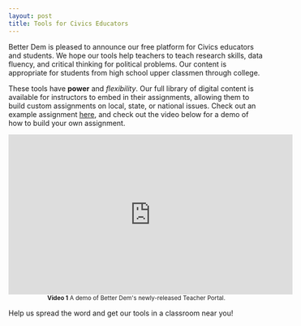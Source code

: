 ```yaml
---
layout: post
title: Tools for Civics Educators
---
```


Better Dem is pleased to announce our free platform for Civics educators and students.
We hope our tools help teachers to teach research skills, data fluency, and critical thinking for political problems.
Our content is appropriate for students from high school upper classmen through college.

These tools have <b>power</b> and <i>flexibility</i>.
Our full library of digital content is available for instructors to embed in their assignments, allowing them to build custom assignments on local, state, or national issues.
Check out an example assignment <a href="https://www.demportal.org/apps/reading_assignment/participate/877159">here</a>, and check out the video below for a demo of how to build your own assignment.


<center>
<iframe width="560" height="315" src="https://www.youtube.com/embed/axDOavDkOQk" frameborder="0" allowfullscreen></iframe><br>
<small><b>Video 1</b> A demo of Better Dem's newly-released Teacher Portal.</small></center>

Help us spread the word and get our tools in a classroom near you!


